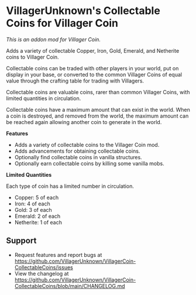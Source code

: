 # VillagerUnknown's Collectable Coins for Villager Coin

_This is an addon mod for Villager Coin._

Adds a variety of collectable Copper, Iron, Gold, Emerald, and Netherite coins to Villager Coin.

Collectable coins can be traded with other players in your world, put on display in your base, or converted to the common Villager Coins of equal value through the crafting table for trading with Villagers.

Collectable coins are valuable coins, rarer than common Villager Coins, with limited quantities in circulation. 

Collectable coins have a maximum amount that can exist in the world. 
When a coin is destroyed, and removed from the world, the maximum amount can be reached again allowing another coin to generate in the world.

**Features**

* Adds a variety of collectable coins to the Villager Coin mod.
* Adds advancements for obtaining collectable coins.
* Optionally find collectable coins in vanilla structures.
* Optionally earn collectable coins by killing some vanilla mobs.

**Limited Quantities**

Each type of coin has a limited number in circulation.

- Copper: 5 of each
- Iron: 4 of each
- Gold: 3 of each
- Emerald: 2 of each
- Netherite: 1 of each

## Support

* Request features and report bugs at https://github.com/VillagerUnknown/VillagerCoin-CollectableCoins/issues
* View the changelog at https://github.com/VillagerUnknown/VillagerCoin-CollectableCoins/blob/main/CHANGELOG.md